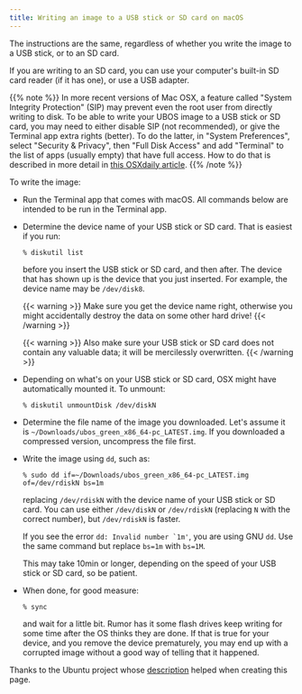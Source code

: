 ```yaml
---
title: Writing an image to a USB stick or SD card on macOS
---
```


The instructions are the same, regardless of whether you write the image to a
USB stick, or to an SD card.

If you are writing to an SD card, you can use your computer's built-in SD card
reader (if it has one), or use a USB adapter.

{{% note %}}
In more recent versions of Mac OSX, a feature called "System Integrity
Protection" (SIP) may prevent even the root user from directly writing to disk.
To be able to write your UBOS image to a USB stick or SD card, you may need
to either disable SIP (not recommended), or give the Terminal app extra rights
(better). To do the latter, in "System Preferences", select "Security & Privacy",
then "Full Disk Access" and add "Terminal" to the list of apps (usually empty)
that have full access. How to do that is described in more detail in
[this OSXdaily article](http://osxdaily.com/2018/10/09/fix-operation-not-permitted-terminal-error-macos/).
{{% /note %}}

To write the image:

* Run the Terminal app that comes with macOS. All commands below are intended
  to be run in the Terminal app.

* Determine the device name of your USB stick or SD card. That is easiest if you
  run:

  ```
  % diskutil list
  ```

  before you insert the USB stick or SD card, and then after. The
  device that has shown up is the device that you just inserted.
  For example, the device name may be ``/dev/disk8``.

  {{< warning >}}
  Make sure you get the device name right, otherwise you might accidentally
  destroy the data on some other hard drive!
  {{< /warning >}}

  {{< warning >}}
  Also make sure your USB stick or SD card does not contain any valuable data; it
  will be mercilessly overwritten.
  {{< /warning >}}

* Depending on what's on your USB stick or SD card, OSX might have automatically
  mounted it. To unmount:

  ```
  % diskutil unmountDisk /dev/diskN
  ```

* Determine the file name of the image you downloaded. Let's assume it is
  ``~/Downloads/ubos_green_x86_64-pc_LATEST.img``. If you downloaded a compressed
  version, uncompress the file first.

* Write the image using ``dd``, such as:

  ```
  % sudo dd if=~/Downloads/ubos_green_x86_64-pc_LATEST.img of=/dev/rdiskN bs=1m
  ```

  replacing ``/dev/rdiskN`` with the device name of your USB stick or SD card.
  You can use either ``/dev/diskN`` or ``/dev/rdiskN`` (replacing ``N`` with
  the correct number), but ``/dev/rdiskN`` is faster.

  If you see the error ``dd: Invalid number `1m'``, you are using GNU ``dd``.
  Use the same command but replace ``bs=1m`` with ``bs=1M``.

  This may take 10min or longer, depending on the speed of your USB stick or
  SD card, so be patient.

* When done, for good measure:

  ```
  % sync
  ```

  and wait for a little bit. Rumor has it some flash drives keep writing for some
  time after the OS thinks they are done. If that is true for your device, and you
  remove the device prematurely, you may end up with a corrupted image without a good
  way of telling that it happened.

Thanks to the Ubuntu project whose
[description](https://help.ubuntu.com/community/Installation/FromImgFiles#Mac_OS_X)
helped when creating this page.
